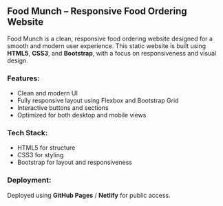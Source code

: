 ## Food Munch – Responsive Food Ordering Website

Food Munch is a clean, responsive food ordering website designed for a smooth and modern user experience. This static website is built using **HTML5**, **CSS3**, and **Bootstrap**, with a focus on responsiveness and visual design.

### Features:
- Clean and modern UI
- Fully responsive layout using Flexbox and Bootstrap Grid
- Interactive buttons and sections
- Optimized for both desktop and mobile views

### Tech Stack:
- HTML5 for structure
- CSS3 for styling
- Bootstrap for layout and responsiveness

### Deployment:
Deployed using **GitHub Pages** / **Netlify** for public access.


